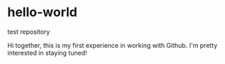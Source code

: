 # hello-world
test repository

Hi together, this is my first experience in working with Github.
I'm pretty interested in staying tuned!
